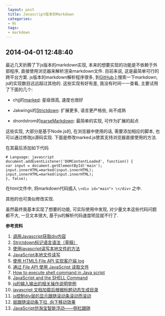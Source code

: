 ```yaml
---
 layout: post
 title: Javascript版本的Markdown
 categories: 
 - 科
 tags:
 - markdown
---
```


## 2014-04-01 12:48:40

最近几天折腾了下js版本的markdown实现, 本来的想要实现的功能是不依赖于外部程序, 直接使用浏览器来解析渲染markdown文件. 
目前来说, 这是最简单可行的跨平台方案. js版本的markdown解析程序很多, 到[GitHub](https://github.com/)上搜索一下markdown, 
js的实现数目远远超过其他的. 这些实现有好有差, 我没有时间一一查看, 主要试用了下面的几个:

* chjj的[marked](https://github.com/chjj/marked/): 星级很高, 速度也很好

* Jakwings的[Strictdown](https://github.com/jakwings/strictdown/): 扩展更多, 语言更严格些, 尚不成熟

* dnordstrom的[parseMarkdown](https://github.com/dnordstrom/parseMarkdown.js): 最简单的实现, 可作为扩展的起点

这些实现, 大部分是基于Node.js的, 在浏览器中使用的话, 需要添加相应的脚本, 也可以通过修改js源码实现.
下面是修改marked.js使其支持浏览器直接使用的方法.

在其最后添加如下代码

<pre class="line-numbers" data-start="0"><code class="language-javascript"># Language: javascript
document.addEventListener('DOMContentLoaded', function() {
var input = document.getElementById('main');
input.innerHTML=marked(input.innerHTML);
input.innerHTML=marked(input.innerHTML);
}, false);
</code></pre>

在html文件中, 将markdown代码插入 `\<div id="main"> \</div>` 之中.

其他的也可类似修改实现.

虽然最终我基本实现了想要的功能, 可实际使用中发现, 对少量文本这些代码问题都不大, 一旦文本很大, 基于js的解析代码速度明显就不行了.

**参考资料**

1. [调用Javascript获取div内容](http://www.bitscn.com/school/HTMLCSS/201009/190580.html/)
2. [Strictdown标记语言语法（草稿）](http://blog.likelikeslike.com/posts/2014-02-16/syntax-strictdown-draft.html)
3. [使用javascript读写本地文件的方法](http://blog.csdn.net/huaweidong2011/article/details/17271067)
4. [JavaScript本地文件读写](http://hyan.iteye.com/blog/1954388)
5. [使用 HTML5 File API 实现客户端 log](http://www.ibm.com/developerworks/cn/web/1210_jiangjj_html5log/)
6. [通过 File API 使用 JavaScript 读取文件](http://www.html5rocks.com/zh/tutorials/file/dndfiles/)
7. [How to execute shell command in Java script](http://stackoverflow.com/questions/1880198/how-to-execute-shell-command-in-java-script)
8. [JavaScript and the SHELL Command](http://www.itjungle.com/mpo/mpo052302-story01.html)
9. [js的输入输出的相关操作说明举例](http://duguyiren3476.iteye.com/blog/1858713)
0. [javascript 文档加载后根据标题动态生成目录](http://www.cnblogs.com/qiudeqing/p/3229583.html)
1. [js控制div层的显示跟随滚动条滚动而滚动](http://blog.csdn.net/chenghui0317/article/details/9004716)
2. [层跟随滚动条下拉, 向下移动效果](http://bbs.blueidea.com/thread-3050350-1-1.html)
3. [JavaScript仿淘宝智能浮动——侧栏跟随](http://www.fengwensheng.com/article/1200.html)
